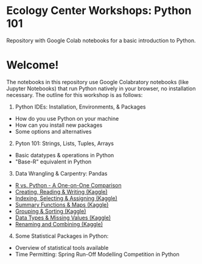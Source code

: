# Ecology Center Workshops: Python 101
Repository with Google Colab notebooks for a basic introduction to Python.

# Welcome!
The notebooks in this repository use Google Colabratory notebooks (like Jupyter Notebooks) that run Python natively in your browser, no installation necessary. The outline for this workshop is as follows:
1) Python IDEs: Installation, Environments, & Packages
  * How do you use Python on your machine
  * How can you install new packages
  * Some options and alternatives
2) Pyton 101: Strings, Lists, Tuples, Arrays
  * Basic datatypes & operations in Python
  * "Base-R" equivalent in Python
3) Data Wrangling & Carpentry: Pandas 
  * [R vs. Python - A One-on-One Comparison](https://shiring.github.io/r_vs_python/2017/01/22/R_vs_Py_post)
  * [Creating, Reading & Writing (Kaggle)](https://www.kaggle.com/code/residentmario/creating-reading-and-writing)
  * [Indexing, Selecting & Assigning (Kaggle)](https://www.kaggle.com/code/residentmario/indexing-selecting-assigning)
  * [Summary Functions & Maps (Kaggle)](https://www.kaggle.com/code/residentmario/summary-functions-and-maps)
  * [Grouping & Sorting (Kaggle)](https://www.kaggle.com/code/residentmario/grouping-and-sorting)
  * [Data Types & Missing Values (Kaggle)](https://www.kaggle.com/code/residentmario/data-types-and-missing-values)
  * [Renaming and Combining (Kaggle)](https://www.kaggle.com/code/residentmario/renaming-and-combining)
4) Some Statistical Packages in Python:
  * Overview of statistical tools available
  * Time Permitting: Spring Run-Off Modelling Competition in Python
